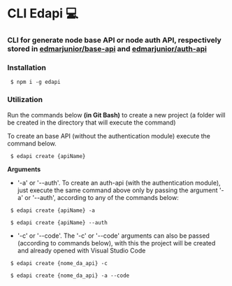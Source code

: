# CLI Edapi :computer:

### CLI for generate node base API or node auth API, respectively stored in [edmarjunior/base-api](https://github.com/edmarjunior/base-api) and [edmarjunior/auth-api](https://github.com/edmarjunior/auth-api)


### Installation
```
 $ npm i -g edapi
```

### Utilization
Run the commands below **(in Git Bash)** to create a new project (a folder will be created in the directory that will execute the command)

To create an base API (without the authentication module) execute the command below.
```
 $ edapi create {apiName}
```
**Arguments**
 - '-a' or '--auth'. To create an auth-api (with the authentication module), just execute the same command above only by passing the argument '-a' or '--auth', according to any of the commands below:
 ```
  $ edapi create {apiName} -a
 ```
 ```
  $ edapi create {apiName} --auth
 ```
 - '-c' or '--code'. The '-c' or '--code' arguments can also be passed (according to commands below), with this the project will be created and already opened with Visual Studio Code
 ```
  $ edapi create {nome_da_api} -c
 ```
 ```
  $ edapi create {nome_da_api} -a --code
 ```
